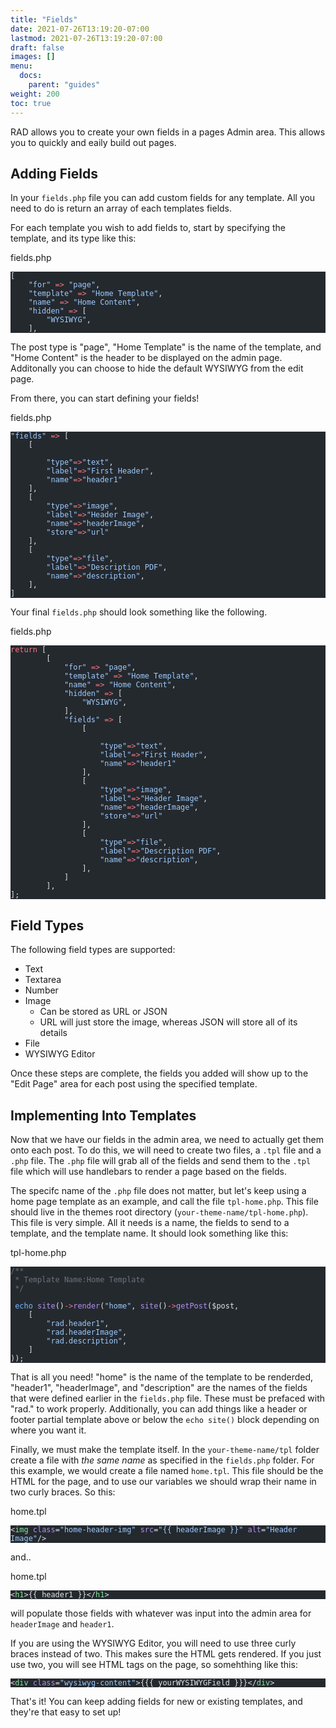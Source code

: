 ```yaml
---
title: "Fields"
date: 2021-07-26T13:19:20-07:00
lastmod: 2021-07-26T13:19:20-07:00
draft: false
images: []
menu:
  docs:
    parent: "guides"
weight: 200
toc: true
---
```

RAD allows you to create your own fields in a pages Admin area. This allows you to quickly and eaily build out pages.

## Adding Fields

In your `fields.php` file you can add custom fields for any template. All you need to do is return an array of each templates fields. 

For each template you wish to add fields to, start by specifying the template, and its type like this:

<div class="code-heading">fields.php</div>

<pre class="torchlight" style="background-color: #24292e; --theme-selection-background: #39414a;" data-torchlight-processed="3449c9e5e332f1dbb81505cd739fbf3f"><code data-language="php"><!-- Syntax highlighted by torchlight.dev --><div class='line'><span style="color: #E1E4E8;">[</span></div><div class='line'><span style="color: #E1E4E8;">    </span><span style="color: #9ECBFF;">&quot;for&quot;</span><span style="color: #E1E4E8;"> </span><span style="color: #F97583;">=&gt;</span><span style="color: #E1E4E8;"> </span><span style="color: #9ECBFF;">&quot;page&quot;</span><span style="color: #E1E4E8;">,</span></div><div class='line'><span style="color: #E1E4E8;">    </span><span style="color: #9ECBFF;">&quot;template&quot;</span><span style="color: #E1E4E8;"> </span><span style="color: #F97583;">=&gt;</span><span style="color: #E1E4E8;"> </span><span style="color: #9ECBFF;">&quot;Home Template&quot;</span><span style="color: #E1E4E8;">,</span></div><div class='line'><span style="color: #E1E4E8;">    </span><span style="color: #9ECBFF;">&quot;name&quot;</span><span style="color: #E1E4E8;"> </span><span style="color: #F97583;">=&gt;</span><span style="color: #E1E4E8;"> </span><span style="color: #9ECBFF;">&quot;Home Content&quot;</span><span style="color: #E1E4E8;">,</span></div><div class='line'><span style="color: #E1E4E8;">    </span><span style="color: #9ECBFF;">&quot;hidden&quot;</span><span style="color: #E1E4E8;"> </span><span style="color: #F97583;">=&gt;</span><span style="color: #E1E4E8;"> [</span></div><div class='line'><span style="color: #E1E4E8;">        </span><span style="color: #9ECBFF;">&quot;WYSIWYG&quot;</span><span style="color: #E1E4E8;">,</span></div><div class='line'><span style="color: #E1E4E8;">    ],</span></div><textarea data-torchlight-original="true" style="display: none !important;">[
    "for" =&gt; "page",
    "template" =&gt; "Home Template",
    "name" =&gt; "Home Content",
    "hidden" =&gt; [
        "WYSIWYG",
    ],</textarea></code></pre>
The post type is "page", "Home Template" is the name of the template, and "Home Content" is the header to be displayed on the admin page. Additonally you can choose to hide the default WYSIWYG from the edit page.

From there, you can start defining your fields!

<div class="code-heading">fields.php</div>

<pre class="torchlight has-focus-lines" style="background-color: #24292e; --theme-selection-background: #39414a;" data-torchlight-processed="3449c9e5e332f1dbb81505cd739fbf3f"><code data-language="php"><!-- Syntax highlighted by torchlight.dev --><div class='line'><span style="color: #9ECBFF;">&quot;fields&quot;</span><span style="color: #E1E4E8;"> </span><span style="color: #F97583;">=&gt;</span><span style="color: #E1E4E8;"> [</span></div><div class='line'><span style="color: #E1E4E8;">    [</span></div><div class='line'><span style="color: #E1E4E8;">        </span></div><div class='line'><span style="color: #E1E4E8;">        </span><span style="color: #9ECBFF;">&quot;type&quot;</span><span style="color: #F97583;">=&gt;</span><span style="color: #9ECBFF;">&quot;text&quot;</span><span style="color: #E1E4E8;">,</span></div><div class='line'><span style="color: #E1E4E8;">        </span><span style="color: #9ECBFF;">&quot;label&quot;</span><span style="color: #F97583;">=&gt;</span><span style="color: #9ECBFF;">&quot;First Header&quot;</span><span style="color: #E1E4E8;">,</span></div><div class='line'><span style="color: #E1E4E8;">        </span><span style="color: #9ECBFF;">&quot;name&quot;</span><span style="color: #F97583;">=&gt;</span><span style="color: #9ECBFF;">&quot;header1&quot;</span></div><div class='line'><span style="color: #E1E4E8;">    ],</span></div><div class='line line-focus'><span style="color: #E1E4E8;">    [ </span></div><div class='line line-focus'><span style="color: #E1E4E8;">        </span><span style="color: #9ECBFF;">&quot;type&quot;</span><span style="color: #F97583;">=&gt;</span><span style="color: #9ECBFF;">&quot;image&quot;</span><span style="color: #E1E4E8;">,</span></div><div class='line line-focus'><span style="color: #E1E4E8;">        </span><span style="color: #9ECBFF;">&quot;label&quot;</span><span style="color: #F97583;">=&gt;</span><span style="color: #9ECBFF;">&quot;Header Image&quot;</span><span style="color: #E1E4E8;">,</span></div><div class='line line-focus'><span style="color: #E1E4E8;">        </span><span style="color: #9ECBFF;">&quot;name&quot;</span><span style="color: #F97583;">=&gt;</span><span style="color: #9ECBFF;">&quot;headerImage&quot;</span><span style="color: #E1E4E8;">,</span></div><div class='line line-focus'><span style="color: #E1E4E8;">        </span><span style="color: #9ECBFF;">&quot;store&quot;</span><span style="color: #F97583;">=&gt;</span><span style="color: #9ECBFF;">&quot;url&quot;</span></div><div class='line line-focus'><span style="color: #E1E4E8;">    ],</span></div><div class='line'><span style="color: #E1E4E8;">    [</span></div><div class='line'><span style="color: #E1E4E8;">        </span><span style="color: #9ECBFF;">&quot;type&quot;</span><span style="color: #F97583;">=&gt;</span><span style="color: #9ECBFF;">&quot;file&quot;</span><span style="color: #E1E4E8;">,</span></div><div class='line'><span style="color: #E1E4E8;">        </span><span style="color: #9ECBFF;">&quot;label&quot;</span><span style="color: #F97583;">=&gt;</span><span style="color: #9ECBFF;">&quot;Description PDF&quot;</span><span style="color: #E1E4E8;">,</span></div><div class='line'><span style="color: #E1E4E8;">        </span><span style="color: #9ECBFF;">&quot;name&quot;</span><span style="color: #F97583;">=&gt;</span><span style="color: #9ECBFF;">&quot;description&quot;</span><span style="color: #E1E4E8;">,</span></div><div class='line'><span style="color: #E1E4E8;">    ],</span></div><div class='line'><span style="color: #E1E4E8;">]</span></div><textarea data-torchlight-original="true" style="display: none !important;">"fields" =&gt; [
    [
        
        "type"=&gt;"text",
        "label"=&gt;"First Header",
        "name"=&gt;"header1"
    ],
    [ // [tl! focus:5]
        "type"=&gt;"image",
        "label"=&gt;"Header Image",
        "name"=&gt;"headerImage",
        "store"=&gt;"url"
    ],
    [
        "type"=&gt;"file",
        "label"=&gt;"Description PDF",
        "name"=&gt;"description",
    ],
]</textarea></code></pre>


Your final `fields.php` should look something like the following. 

<div class="code-heading">fields.php</div>

<pre class="torchlight" style="background-color: #24292e; --theme-selection-background: #39414a;" data-torchlight-processed="3449c9e5e332f1dbb81505cd739fbf3f"><code data-language="php"><!-- Syntax highlighted by torchlight.dev --><div class='line'><span style="color: #F97583;">return</span><span style="color: #E1E4E8;"> [</span></div><div class='line'><span style="color: #E1E4E8;">        [</span></div><div class='line'><span style="color: #E1E4E8;">            </span><span style="color: #9ECBFF;">&quot;for&quot;</span><span style="color: #E1E4E8;"> </span><span style="color: #F97583;">=&gt;</span><span style="color: #E1E4E8;"> </span><span style="color: #9ECBFF;">&quot;page&quot;</span><span style="color: #E1E4E8;">,</span></div><div class='line'><span style="color: #E1E4E8;">            </span><span style="color: #9ECBFF;">&quot;template&quot;</span><span style="color: #E1E4E8;"> </span><span style="color: #F97583;">=&gt;</span><span style="color: #E1E4E8;"> </span><span style="color: #9ECBFF;">&quot;Home Template&quot;</span><span style="color: #E1E4E8;">,</span></div><div class='line'><span style="color: #E1E4E8;">            </span><span style="color: #9ECBFF;">&quot;name&quot;</span><span style="color: #E1E4E8;"> </span><span style="color: #F97583;">=&gt;</span><span style="color: #E1E4E8;"> </span><span style="color: #9ECBFF;">&quot;Home Content&quot;</span><span style="color: #E1E4E8;">,</span></div><div class='line'><span style="color: #E1E4E8;">            </span><span style="color: #9ECBFF;">&quot;hidden&quot;</span><span style="color: #E1E4E8;"> </span><span style="color: #F97583;">=&gt;</span><span style="color: #E1E4E8;"> [</span></div><div class='line'><span style="color: #E1E4E8;">                </span><span style="color: #9ECBFF;">&quot;WYSIWYG&quot;</span><span style="color: #E1E4E8;">,</span></div><div class='line'><span style="color: #E1E4E8;">            ],</span></div><div class='line'><span style="color: #E1E4E8;">            </span><span style="color: #9ECBFF;">&quot;fields&quot;</span><span style="color: #E1E4E8;"> </span><span style="color: #F97583;">=&gt;</span><span style="color: #E1E4E8;"> [</span></div><div class='line'><span style="color: #E1E4E8;">                [</span></div><div class='line'><span style="color: #E1E4E8;">                    </span></div><div class='line'><span style="color: #E1E4E8;">                    </span><span style="color: #9ECBFF;">&quot;type&quot;</span><span style="color: #F97583;">=&gt;</span><span style="color: #9ECBFF;">&quot;text&quot;</span><span style="color: #E1E4E8;">,</span></div><div class='line'><span style="color: #E1E4E8;">                    </span><span style="color: #9ECBFF;">&quot;label&quot;</span><span style="color: #F97583;">=&gt;</span><span style="color: #9ECBFF;">&quot;First Header&quot;</span><span style="color: #E1E4E8;">,</span></div><div class='line'><span style="color: #E1E4E8;">                    </span><span style="color: #9ECBFF;">&quot;name&quot;</span><span style="color: #F97583;">=&gt;</span><span style="color: #9ECBFF;">&quot;header1&quot;</span></div><div class='line'><span style="color: #E1E4E8;">                ],</span></div><div class='line'><span style="color: #E1E4E8;">                [ </span></div><div class='line'><span style="color: #E1E4E8;">                    </span><span style="color: #9ECBFF;">&quot;type&quot;</span><span style="color: #F97583;">=&gt;</span><span style="color: #9ECBFF;">&quot;image&quot;</span><span style="color: #E1E4E8;">,</span></div><div class='line'><span style="color: #E1E4E8;">                    </span><span style="color: #9ECBFF;">&quot;label&quot;</span><span style="color: #F97583;">=&gt;</span><span style="color: #9ECBFF;">&quot;Header Image&quot;</span><span style="color: #E1E4E8;">,</span></div><div class='line'><span style="color: #E1E4E8;">                    </span><span style="color: #9ECBFF;">&quot;name&quot;</span><span style="color: #F97583;">=&gt;</span><span style="color: #9ECBFF;">&quot;headerImage&quot;</span><span style="color: #E1E4E8;">,</span></div><div class='line'><span style="color: #E1E4E8;">                    </span><span style="color: #9ECBFF;">&quot;store&quot;</span><span style="color: #F97583;">=&gt;</span><span style="color: #9ECBFF;">&quot;url&quot;</span></div><div class='line'><span style="color: #E1E4E8;">                ],</span></div><div class='line'><span style="color: #E1E4E8;">                [</span></div><div class='line'><span style="color: #E1E4E8;">                    </span><span style="color: #9ECBFF;">&quot;type&quot;</span><span style="color: #F97583;">=&gt;</span><span style="color: #9ECBFF;">&quot;file&quot;</span><span style="color: #E1E4E8;">,</span></div><div class='line'><span style="color: #E1E4E8;">                    </span><span style="color: #9ECBFF;">&quot;label&quot;</span><span style="color: #F97583;">=&gt;</span><span style="color: #9ECBFF;">&quot;Description PDF&quot;</span><span style="color: #E1E4E8;">,</span></div><div class='line'><span style="color: #E1E4E8;">                    </span><span style="color: #9ECBFF;">&quot;name&quot;</span><span style="color: #F97583;">=&gt;</span><span style="color: #9ECBFF;">&quot;description&quot;</span><span style="color: #E1E4E8;">,</span></div><div class='line'><span style="color: #E1E4E8;">                ],</span></div><div class='line'><span style="color: #E1E4E8;">            ]</span></div><div class='line'><span style="color: #E1E4E8;">        ],</span></div><div class='line'><span style="color: #E1E4E8;">];</span></div><textarea data-torchlight-original="true" style="display: none !important;">return [
        [
            "for" =&gt; "page",
            "template" =&gt; "Home Template",
            "name" =&gt; "Home Content",
            "hidden" =&gt; [
                "WYSIWYG",
            ],
            "fields" =&gt; [
                [
                    
                    "type"=&gt;"text",
                    "label"=&gt;"First Header",
                    "name"=&gt;"header1"
                ],
                [ 
                    "type"=&gt;"image",
                    "label"=&gt;"Header Image",
                    "name"=&gt;"headerImage",
                    "store"=&gt;"url"
                ],
                [
                    "type"=&gt;"file",
                    "label"=&gt;"Description PDF",
                    "name"=&gt;"description",
                ],
            ]
        ],
];
</textarea></code></pre>

## Field Types

The following field types are supported:

* Text
* Textarea
* Number
* Image
    * Can be stored as URL or JSON
    * URL will just store the image, whereas JSON will store all of its details
* File
* WYSIWYG Editor

Once these steps are complete, the fields you added will show up to the "Edit Page" area for each post using the specified template. 


## Implementing Into Templates

Now that we have our fields in the admin area, we need to actually get them onto each post. To do this, we will need to create two files, a `.tpl` file and a `.php` file. The `.php` file will grab all of the fields and send them to the `.tpl` file which will use handlebars to render a page based on the fields.

The specifc name of the `.php` file does not matter, but let's keep using a home page template as an example, and call the file `tpl-home.php`. This file should live in the themes root directory (`your-theme-name/tpl-home.php`). This file is very simple. All it needs is a name, the fields to send to a template, and the template name. It should look something like this:

<div class="code-heading">tpl-home.php</div>

<pre class="torchlight" style="background-color: #24292e; --theme-selection-background: #39414a;" data-torchlight-processed="3449c9e5e332f1dbb81505cd739fbf3f"><code data-language="php"><!-- Syntax highlighted by torchlight.dev --><div class='line'><span style="color: #6A737D;">/**</span></div><div class='line'><span style="color: #6A737D;"> * Template Name:Home Template</span></div><div class='line'><span style="color: #6A737D;"> */</span></div><div class='line'>&nbsp;</div><div class='line'><span style="color: #E1E4E8;"> </span><span style="color: #79B8FF;">echo</span><span style="color: #E1E4E8;"> </span><span style="color: #B392F0;">site</span><span style="color: #E1E4E8;">()</span><span style="color: #F97583;">-&gt;</span><span style="color: #B392F0;">render</span><span style="color: #E1E4E8;">(</span><span style="color: #9ECBFF;">&quot;home&quot;</span><span style="color: #E1E4E8;">, </span><span style="color: #B392F0;">site</span><span style="color: #E1E4E8;">()</span><span style="color: #F97583;">-&gt;</span><span style="color: #B392F0;">getPost</span><span style="color: #E1E4E8;">($post, </span></div><div class='line'><span style="color: #E1E4E8;">    [</span></div><div class='line'><span style="color: #E1E4E8;">        </span><span style="color: #9ECBFF;">&quot;rad.header1&quot;</span><span style="color: #E1E4E8;">,</span></div><div class='line'><span style="color: #E1E4E8;">        </span><span style="color: #9ECBFF;">&quot;rad.headerImage&quot;</span><span style="color: #E1E4E8;">,</span></div><div class='line'><span style="color: #E1E4E8;">        </span><span style="color: #9ECBFF;">&quot;rad.description&quot;</span><span style="color: #E1E4E8;">,</span></div><div class='line'><span style="color: #E1E4E8;">    ]  </span></div><div class='line'><span style="color: #E1E4E8;">));</span></div><textarea data-torchlight-original="true" style="display: none !important;">/**
 * Template Name:Home Template
 */

 echo site()-&gt;render("home", site()-&gt;getPost($post, 
    [
        "rad.header1",
        "rad.headerImage",
        "rad.description",
    ]  
));</textarea></code></pre>

That is all you need! "home" is the name of the template to be renderded, "header1", "headerImage", and "description" are the names of the fields that were defined earlier in the `fields.php` file. These must be prefaced with "rad." to work properly. Additionally, you can add things like a header or footer partial template above or below the `echo site()` block depending on where you want it.

Finally, we must make the template itself. In the `your-theme-name/tpl` folder create a file with <i>the same name</i> as specified in the `fields.php` folder. For this example, we would create a file named `home.tpl`. This file should be the HTML for the page, and to use our variables we should wrap their name in two curly braces. So this:

<div class="code-heading">home.tpl</div>

<pre class="torchlight" style="background-color: #24292e; --theme-selection-background: #39414a;" data-torchlight-processed="3449c9e5e332f1dbb81505cd739fbf3f"><code data-language="html"><!-- Syntax highlighted by torchlight.dev --><div class='line'><span style="color: #E1E4E8;">&lt;</span><span style="color: #85E89D;">img</span><span style="color: #E1E4E8;"> </span><span style="color: #B392F0;">class</span><span style="color: #E1E4E8;">=</span><span style="color: #9ECBFF;">&quot;home-header-img&quot;</span><span style="color: #E1E4E8;"> </span><span style="color: #B392F0;">src</span><span style="color: #E1E4E8;">=</span><span style="color: #9ECBFF;">&quot;{{ headerImage }}&quot;</span><span style="color: #E1E4E8;"> </span><span style="color: #B392F0;">alt</span><span style="color: #E1E4E8;">=</span><span style="color: #9ECBFF;">&quot;Header Image&quot;</span><span style="color: #E1E4E8;">/&gt;</span></div><textarea data-torchlight-original="true" style="display: none !important;">&lt;xmp&gt;&lt;img class="home-header-img" src="{{ headerImage }}" alt="Header Image"/&gt;&lt;/xmp&gt;</textarea></code></pre>

and..

<div class="code-heading">home.tpl</div>

<pre class="torchlight" style="background-color: #24292e; --theme-selection-background: #39414a;" data-torchlight-processed="3449c9e5e332f1dbb81505cd739fbf3f"><code data-language="html"><!-- Syntax highlighted by torchlight.dev --><div class='line'><span style="color: #E1E4E8;">&lt;</span><span style="color: #85E89D;">h1</span><span style="color: #E1E4E8;">&gt;{{ header1 }}&lt;/</span><span style="color: #85E89D;">h1</span><span style="color: #E1E4E8;">&gt;</span></div><textarea data-torchlight-original="true" style="display: none !important;">&lt;xmp&gt;&lt;h1&gt;{{ header1 }}&lt;/h1&gt;&lt;/xmp&gt;</textarea></code></pre>

will populate those fields with whatever was input into the admin area for `headerImage` and `header1`. 

If you are using the WYSIWYG Editor, you will need to use three curly braces instead of two. This makes sure the HTML gets rendered. If you just use two, you will see HTML tags on the page, so somehthing like this:

<pre class="torchlight" style="background-color: #24292e; --theme-selection-background: #39414a;" data-torchlight-processed="3449c9e5e332f1dbb81505cd739fbf3f"><code data-language="html"><!-- Syntax highlighted by torchlight.dev --><div class='line'><span style="color: #E1E4E8;">&lt;</span><span style="color: #85E89D;">div</span><span style="color: #E1E4E8;"> </span><span style="color: #B392F0;">class</span><span style="color: #E1E4E8;">=</span><span style="color: #9ECBFF;">&quot;wysiwyg-content&quot;</span><span style="color: #E1E4E8;">&gt;{{{ yourWYSIWYGField }}}&lt;/</span><span style="color: #85E89D;">div</span><span style="color: #E1E4E8;">&gt;</span></div><textarea data-torchlight-original="true" style="display: none !important;">&lt;xmp&gt;&lt;div class="wysiwyg-content"&gt;{{{ yourWYSIWYGField }}}&lt;/div&gt;&lt;/xmp&gt;</textarea></code></pre>




That's it! You can keep adding fields for new or existing templates, and they're that easy to set up!